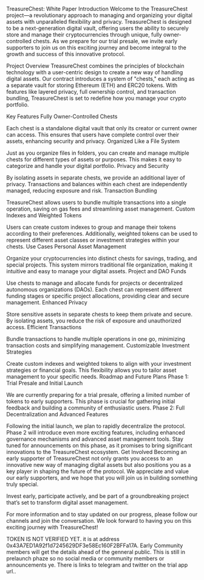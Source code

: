 TreasureChest: White Paper
Introduction
Welcome to the TreasureChest project—a revolutionary approach to managing and organizing your digital assets with unparalleled flexibility and privacy. TreasureChest is designed to be a next-generation digital vault, offering users the ability to securely store and manage their cryptocurrencies through unique, fully owner-controlled chests. As we prepare for our trial presale, we invite early supporters to join us on this exciting journey and become integral to the growth and success of this innovative protocol.

Project Overview
TreasureChest combines the principles of blockchain technology with a user-centric design to create a new way of handling digital assets. Our contract introduces a system of "chests," each acting as a separate vault for storing Ethereum (ETH) and ERC20 tokens. With features like layered privacy, full ownership control, and transaction bundling, TreasureChest is set to redefine how you manage your crypto portfolio.

Key Features
Fully Owner-Controlled Chests

Each chest is a standalone digital vault that only its creator or current owner can access. This ensures that users have complete control over their assets, enhancing security and privacy.
Organized Like a File System

Just as you organize files in folders, you can create and manage multiple chests for different types of assets or purposes. This makes it easy to categorize and handle your digital portfolio.
Privacy and Security

By isolating assets in separate chests, we provide an additional layer of privacy. Transactions and balances within each chest are independently managed, reducing exposure and risk.
Transaction Bundling

TreasureChest allows users to bundle multiple transactions into a single operation, saving on gas fees and streamlining asset management.
Custom Indexes and Weighted Tokens

Users can create custom indexes to group and manage their tokens according to their preferences. Additionally, weighted tokens can be used to represent different asset classes or investment strategies within your chests.
Use Cases
Personal Asset Management

Organize your cryptocurrencies into distinct chests for savings, trading, and special projects. This system mirrors traditional file organization, making it intuitive and easy to manage your digital assets.
Project and DAO Funds

Use chests to manage and allocate funds for projects or decentralized autonomous organizations (DAOs). Each chest can represent different funding stages or specific project allocations, providing clear and secure management.
Enhanced Privacy

Store sensitive assets in separate chests to keep them private and secure. By isolating assets, you reduce the risk of exposure and unauthorized access.
Efficient Transactions

Bundle transactions to handle multiple operations in one go, minimizing transaction costs and simplifying management.
Customizable Investment Strategies

Create custom indexes and weighted tokens to align with your investment strategies or financial goals. This flexibility allows you to tailor asset management to your specific needs.
Roadmap and Future Plans
Phase 1: Trial Presale and Initial Launch

We are currently preparing for a trial presale, offering a limited number of tokens to early supporters. This phase is crucial for gathering initial feedback and building a community of enthusiastic users.
Phase 2: Full Decentralization and Advanced Features

Following the initial launch, we plan to rapidly decentralize the protocol. Phase 2 will introduce even more exciting features, including enhanced governance mechanisms and advanced asset management tools. Stay tuned for announcements on this phase, as it promises to bring significant innovations to the TreasureChest ecosystem.
Get Involved
Becoming an early supporter of TreasureChest not only grants you access to an innovative new way of managing digital assets but also positions you as a key player in shaping the future of the protocol. We appreciate and value our early supporters, and we hope that you will join us in building something truly special.

Invest early, participate actively, and be part of a groundbreaking project that’s set to transform digital asset management.

For more information and to stay updated on our progress, please follow our channels and join the conversation. We look forward to having you on this exciting journey with TreasureChest!

TOKEN IS NOT VERIFIED YET. it is at address 0x43A7ED1A92f1d7245629DF3e58Ec160F2BFFa17A. Early Community members will get the details ahead of the genneral public. This is still in prelaunch phaze so no social media or community members or announcements ye. There is links to telegram and twitter on the trial app url..
